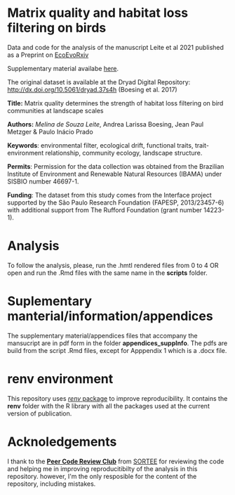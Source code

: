 # Matrix quality and habitat loss filtering on birds

Data and code for the analysis of the manuscript Leite et al 2021 published as a Preprint on [EcoEvoRxiv](https://ecoevorxiv.org/bhec5) 

Supplementary material availabe [here](https://osf.io/m4av9/).

The original dataset is available at the Dryad Digital Repository: http://dx.doi.org/10.5061/dryad.37s4h (Boesing et al. 2017)

**Title:** Matrix quality determines the strength of habitat loss filtering on bird communities at landscape scales

**Authors:** _Melina de Souza Leite_, Andrea Larissa Boesing, Jean Paul Metzger & Paulo Inácio Prado

**Keywords**: environmental filter, ecological drift, functional traits, trait-environment relationship, community ecology, landscape structure.

**Permits**: Permission for the data collection was obtained from the Brazilian Institute of Environment and Renewable Natural Resources (IBAMA) under SISBIO number 46697-1.

**Funding**: The dataset from this study comes from the Interface project supported by the São Paulo Research Foundation (FAPESP, 2013/23457-6) with additional support from The Rufford Foundation (grant number 14223-1).

# Analysis

To follow the analysis, please, run the .hmtl rendered files from 0 to 4 OR open and run the .Rmd files with the same name in the **scripts** folder.


# Suplementary manterial/information/appendices

The supplementary material/appendices files that accompany the mansucript are in pdf form in the folder **appendices_suppInfo**. The pdfs are build from the script .Rmd files, except for Apppendix 1 which is a .docx file.


# renv environment

This repository uses [_renv_ package](https://rstudio.github.io/renv/) to improve reproducibility. It contains the **renv** folder with the R library with all the packages used at the current version of publication.


# Acknoledgements

I thank to the [**Peer Code Review Club**](https://github.com/SORTEE/peer-code-review-resources) from [SORTEE](https://www.sortee.org/) for reviewing the code and helping me in improving reproducitibilty of the analysis in this repository. 
however, I'm the only resposible for the content of the repository, including mistakes.

